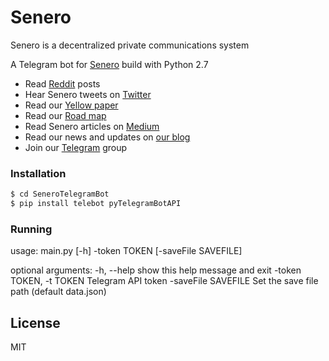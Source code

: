 # Senero
Senero is a decentralized private communications system

A Telegram bot for [Senero](http://senero.org/) build with Python 2.7

- Read [Reddit](https://www.reddit.com/r/Senero/) posts
- Hear Senero tweets on [Twitter](https://twitter.com/coinsenero)
- Read our [Yellow paper](http://senero.org/senero.pdf)
- Read our [Road map](https://trello.com/b/aDTYufzK/senero-roadmap)
- Read Senero articles on  [Medium](https://medium.com/@senerocoin)
- Read our news and updates on [our blog](http://senero.org/blog/)
- Join our [Telegram](https://t.me/senero) group


### Installation
```sh
$ cd SeneroTelegramBot
$ pip install telebot pyTelegramBotAPI
```

### Running
usage: main.py [-h] -token TOKEN [-saveFile SAVEFILE]

optional arguments:
  -h, --help            show this help message and exit
  -token TOKEN, -t TOKEN
                        Telegram API token
  -saveFile SAVEFILE    Set the save file path (default data.json)

License
----

MIT